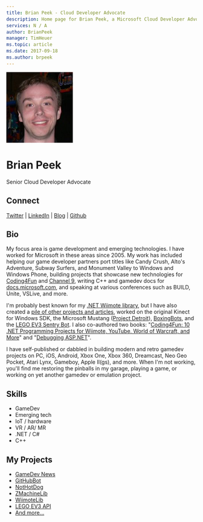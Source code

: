 ```yaml
---
title: Brian Peek - Cloud Developer Advocate
description: Home page for Brian Peek, a Microsoft Cloud Developer Advocate
services: N / A
author: BrianPeek
manager: TimHeuer
ms.topic: article
ms.date: 2017-09-18
ms.author: brpeek
---
```


![Image of Brian Peek](media/profiles/brian-peek.png)

# Brian Peek

Senior Cloud Developer Advocate

## Connect
[Twitter](https://twitter.com/BrianPeek) | [LinkedIn](https://linkedin.com/in/BrianPeek) | [Blog](https://brianpeek.com) | [Github](https://github.com/BrianPeek)

## Bio

My focus area is game development and emerging technologies.  I have worked for Microsoft in these areas since 2005.  My work has included helping our game developer partners port titles like Candy Crush, Alto's Adventure, Subway Surfers, and Monument Valley to Windows and Windows Phone, building projects that showcase new technologies for [Coding4Fun](http://channel9.msdn.com/coding4fun/) and [Channel 9](https://channel9.msdn.com/), writing C++ and gamedev docs for [docs.microsoft.com](https://docs.microsoft.com/), and speaking at various conferences such as BUILD, Unite, VSLive, and more.

I'm probably best known for my [.NET Wiimote library](http://github.com/BrianPeek/WiimoteLib), but I have also created a [pile of other projects and articles](https://brianpeek.com/projects/), worked on the original Kinect for Windows SDK, the Microsoft Mustang ([Project Detroit](http://channel9.msdn.com/coding4fun/articles/Project-Detroit-An-Overview)), [BoxingBots](http://channel9.msdn.com/coding4fun/projects/BoxingBots), and the [LEGO EV3 Sentry Bot](http://channel9.msdn.com/Blogs/BUILD-Conference-Highlights/Lego). I also co-authored two books: "[Coding4Fun: 10 .NET Programming Projects for Wiimote, YouTube, World of Warcraft, and More](http://www.amazon.com/dp/B005SN8BCS/)" and "[Debugging ASP.NET](http://www.amazon.com/dp/0735711410/)".

I have self-published or dabbled in building modern and retro gamedev projects on PC, iOS, Android, Xbox One, Xbox 360, Dreamcast, Neo Geo Pocket, Atari Lynx, Gameboy, Apple II(gs), and more.  When I'm not working, you'll find me restoring the pinballs in my garage, playing a game, or working on yet another gamedev or emulation project.

## Skills

* GameDev
* Emerging tech
* IoT / hardware
* VR / AR/ MR
* .NET / C#
* C++

## My Projects

* [GameDev News](https://brianpeek.com/gamedev-news/)
* [GitHubBot](https://docs.microsoft.com/en-us/sandbox/demos/githubbot)
* [NotHotDog](https://docs.microsoft.com/en-us/sandbox/demos/nothotdog)
* [ZMachineLib](https://github.com/BrianPeek/ZMachineLib)
* [WiimoteLib](https://github.com/BrianPeek/ZMachineLib)
* [LEGO EV3 API](https://github.com/BrianPeek/legoev3)
* [And more...](https://brianpeek.com/projects/)  

